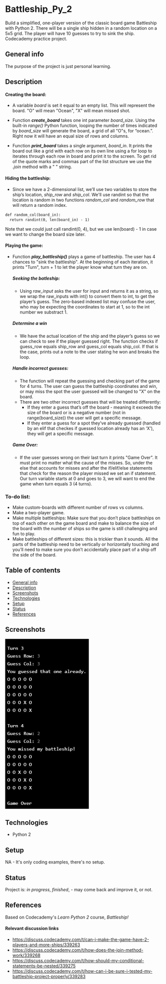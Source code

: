 # Battleship_Py_2
Build a simplified, one-player version of the classic board game Battleship with Python 2. There will be a single ship hidden in a random location on a 5x5 grid. The player will have 10 guesses to try to sink the ship. Codecademy practice project.

## General info
The purpose of the project is just personal learning. 

## Description

#### Creating the board:
* A variable _board_ is set it equal to an empty list. This will represent the board. "O" will mean "Ocean", "X" will mean missed shot.

* Function **_create_board_** takes one int parameter _board_size_. Using the built-in _range()_ Python function, looping the number of times indicated by _board_size_ will generate the board, a grid of all "O"s, for “ocean.”. Right now it will have an equal size of rows and columns. 

* Function **_print_board_** takes a single argument, _board_in_. It prints the board out like a grid with each row on its own line using a for loop to iterates through each row in board and print it to the screen.  To get rid of the quote marks and commas part of the list structure we use the _.join_ method with a " " string. 


#### Hiding the battleship:
* Since we have a 2-dimensional list, we’ll use two variables to store the ship’s location, _ship_row_ and _ship_col_. We'll use randint so that the location is random in two functions _random_col_  and _random_row_ that will return a random index.

``` 
def random_col(board_in):   
  return randint(0, len(board_in) - 1) 
```
  
Note that we could just call randint(0, 4), but we use len(board) - 1 in case we want to change the board size later.

#### Playing the game:
* Function **_play_battleship()_** plays a game of battleship.  The user has 4 chances to "sink the battleship". At the beginning of each iteration, it prints "Turn", turn + 1 to let the player know what turn they are on.
 
  ##### Seeking the batleship:
  * Using _raw_input_ asks the user for input and returns it as a string, so we wrap the raw_inputs with int() to convert them to int, to get the player’s guess. The zero-based indexed list may confuse the user, who may be expecting the coordinates to start at 1, so to the int number we substract 1. 

  ##### Determine a win
  * We have the actual location of the ship and the player’s guess so we can check to see if the player guessed right. The function checks if guess_row equals ship_row and guess_col equals ship_col. If that is the case, prints out a note to the user stating he won and breaks the loop.
  
  ##### Handle incorrect guesses:
  * The function will repeat the guessing and checking part of the game for 4 turns. The user can guess the battleship coordinates and win, or may miss the spot the user guessed will be changed to "X"  on the board.
  * There are two other incorrect guesses that will be treated differently:   
    * If they enter a guess that’s off the board - meaning it exceeds the size of the board or is a negative number (not in range(board_size)) the user will get a specific message.
    * If they enter a guess for a spot they’ve already guessed (handled by an elif that checkes if guessed location already has an ‘X’), they will get a specific message.


  ##### Game Over:
  * If the user guesses wrong on their last turn it prints "Game Over". It must print  no matter what the cause of the misses. So, under the else that accounts for misses and  after the if/elif/else statements that check for the reason the player missed we set an if statement. Our turn variable starts at 0 and goes to 3, we will want to end the game when turn equals 3 (4 turns).

### To-do list:
* Make custom-boards with different number of rows vs columns.
* Make a two-player game.
* Make multiple battleships: Make sure that you don’t place battleships on top of each other on the game board and make to balance the size of the board with the number of ships so the game is still challenging and fun to play.
* Make battleships of different sizes: this is trickier than it sounds. All the parts of the battleship need to be vertically or horizontally touching and you’ll need to make sure you don’t accidentally place part of a ship off the side of the board.

## Table of contents
* [General info](#general-info)
* [Description](#description)
* [Screenshots](#screenshots)
* [Technologies](#technologies)
* [Setup](#setup)
* [Status](#status)
* [References](#references)


## Screenshots
![Example screenshot](screenshot.jpg)

## Technologies
* Python 2

## Setup
NA - It's only coding examples, there's no setup.

## Status
Project is: _in progress_, _finished_, - may come back and improve it, or not.


## References
Based on Codecademy's _Learn Python 2_ course, _Battleship!_

#### Relevant discussion links
* https://discuss.codecademy.com/t/can-i-make-the-game-have-2-players-and-more-ships/339263
* https://discuss.codecademy.com/t/how-does-the-join-method-work/339268
* https://discuss.codecademy.com/t/how-should-my-conditional-statements-be-nested/339275
* https://discuss.codecademy.com/t/how-can-i-be-sure-i-tested-my-battleship-project-properly/339283

